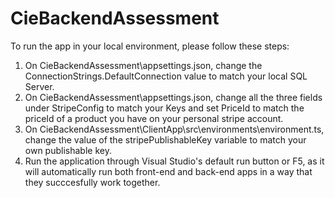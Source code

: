 # CieBackendAssessment

To run the app in your local environment, please follow these steps:

1) On CieBackendAssessment\appsettings.json, change the ConnectionStrings.DefaultConnection value to match your local SQL Server.
2) On CieBackendAssessment\appsettings.json, change all the three fields under StripeConfig to match your Keys and set PriceId to match the priceId of a product you have on your personal stripe account.
3) On CieBackendAssessment\ClientApp\src\environments\environment.ts, change the value of the stripePublishableKey variable to match your own publishable key.
4) Run the application through Visual Studio's default run button or F5, as it will automatically run both front-end and back-end apps in a way that they succcesfully work together.
